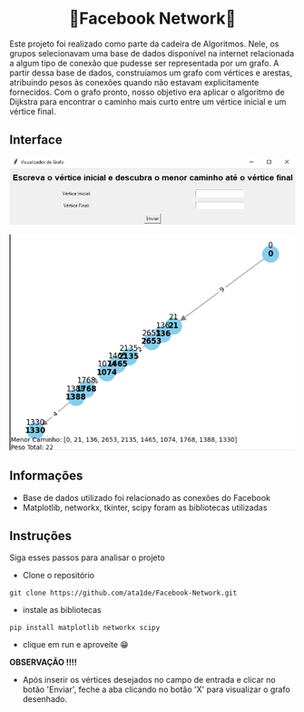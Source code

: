 
<h1 align='center'>🔷Facebook Network🔷</h1>
Este projeto foi realizado como parte da cadeira de Algoritmos. Nele, os grupos selecionavam uma base de dados disponível na internet relacionada a algum tipo de conexão que pudesse ser representada por um grafo. A partir dessa base de dados, construíamos um grafo com vértices e arestas, atribuindo pesos às conexões quando não estavam explicitamente fornecidos. Com o grafo pronto, nosso objetivo era aplicar o algoritmo de Dijkstra para encontrar o caminho mais curto entre um vértice inicial e um vértice final.


## Interface
![alt text](image.png)

![alt text](image-1.png)

## Informações

- Base de dados utilizado foi relacionado as conexões do Facebook
- Matplotlib, networkx, tkinter, scipy foram as bibliotecas utilizadas

## Instruções
Siga esses passos para analisar o projeto

- Clone o repositório

```
git clone https://github.com/ata1de/Facebook-Network.git
```
- instale as bibliotecas 
```
pip install matplotlib networkx scipy
```
- clique em run e aproveite 😁


**OBSERVAÇÃO !!!!**
- Após inserir os vértices desejados no campo de entrada e clicar no botão 'Enviar', feche a aba clicando no botão 'X' para visualizar o grafo desenhado.

